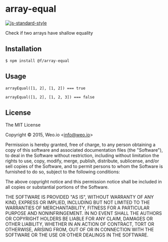 
# array-equal

[![js-standard-style](https://img.shields.io/badge/code%20style-standard-brightgreen.svg?style=flat)](https://github.com/feross/standard)

Check if two arrays have shallow equality

## Installation

    $ npm install @f/array-equal

## Usage

`arrayEqual([1, 2], [1, 2]) === true`

`arrayEqual([1, 2], [1, 2, 3]) === false`


## License

The MIT License

Copyright &copy; 2015, Weo.io &lt;info@weo.io&gt;

Permission is hereby granted, free of charge, to any person obtaining a copy of this software and associated documentation files (the "Software"), to deal in the Software without restriction, including without limitation the rights to use, copy, modify, merge, publish, distribute, sublicense, and/or sell copies of the Software, and to permit persons to whom the Software is furnished to do so, subject to the following conditions:

The above copyright notice and this permission notice shall be included in all copies or substantial portions of the Software.

THE SOFTWARE IS PROVIDED "AS IS", WITHOUT WARRANTY OF ANY KIND, EXPRESS OR IMPLIED, INCLUDING BUT NOT LIMITED TO THE WARRANTIES OF MERCHANTABILITY, FITNESS FOR A PARTICULAR PURPOSE AND NONINFRINGEMENT. IN NO EVENT SHALL THE AUTHORS OR COPYRIGHT HOLDERS BE LIABLE FOR ANY CLAIM, DAMAGES OR OTHER LIABILITY, WHETHER IN AN ACTION OF CONTRACT, TORT OR OTHERWISE, ARISING FROM, OUT OF OR IN CONNECTION WITH THE SOFTWARE OR THE USE OR OTHER DEALINGS IN THE SOFTWARE.
